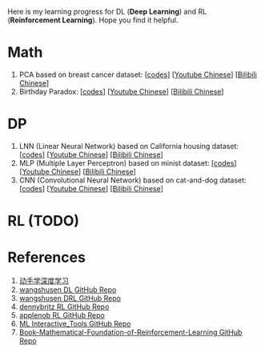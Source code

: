 Here is my learning progress for DL (**Deep Learning**) and RL (**Reinforcement Learning**). Hope you find it helpful.

# Math
1. PCA based on breast cancer dataset: [[codes](https://github.com/yycer/gym/blob/main/Math/01-PCA.ipynb)] [[Youtube Chinese](https://www.youtube.com/watch?v=efnTkCnK4VI&t=1s)] [[Bilibili Chinese](https://www.bilibili.com/video/BV1vkj7zvERN/?vd_source=fcf218e56b3abef41af77b8011d595fb)]
2. Birthday Paradox: [[codes](https://github.com/yycer/gym/blob/main/Math/02-Birthday-Problem.ipynb)] [[Youtube Chinese](https://www.youtube.com/watch?v=w26RRyJ13r4)] [[Bilibili Chinese](https://www.bilibili.com/video/BV1f1jyz7E36/?vd_source=fcf218e56b3abef41af77b8011d595fb)]

# DP
1. LNN (Linear Neural Network) based on California housing dataset: [[codes](https://github.com/yycer/gym/blob/main/DL/01-LNN.ipynb)] [[Youtube Chinese](https://www.youtube.com/watch?v=3MAJ7N59ENU)] [[Bilibili Chinese](https://www.bilibili.com/video/BV1EcM1zfEwY/?vd_source=fcf218e56b3abef41af77b8011d595fb)]
2. MLP (Multiple Layer Perceptron) based on minist dataset: [[codes](https://github.com/yycer/gym/blob/main/DL/02-MLP.ipynb)] [[Youtube Chinese](https://youtu.be/yMxI0Ak4fdU)] [[Bilibili Chinese](https://www.bilibili.com/video/BV1s5NEzWEXT/?vd_source=fcf218e56b3abef41af77b8011d595fb)]
3. CNN (Convolutional Neural Network) based on cat-and-dog dataset: [[codes](https://github.com/yycer/gym/blob/main/DL/03-CNN.ipynb)] [[Youtube Chinese](https://www.youtube.com/watch?v=OL2Yy43hN7Y)] [[Bilibili Chinese](https://www.bilibili.com/video/BV16EK3zhEi8/?vd_source=fcf218e56b3abef41af77b8011d595fb)]


# RL (TODO)


# References
1. [动手学深度学习](https://zh.d2l.ai/)
2. [wangshusen DL GitHub Repo](https://github.com/wangshusen/DeepLearning)
3. [wangshusen DRL GitHub Repo](https://github.com/wangshusen/DRL)
4. [dennybritz RL GitHub Repo](https://github.com/dennybritz/reinforcement-learning)
5. [applenob RL GitHub Repo](https://github.com/applenob/rl_learn)
6. [ML Interactive_Tools GitHub Repo](https://github.com/Machine-Learning-Tokyo/Interactive_Tools)
7. [Book-Mathematical-Foundation-of-Reinforcement-Learning GitHub Repo](https://github.com/MathFoundationRL/Book-Mathematical-Foundation-of-Reinforcement-Learning)
